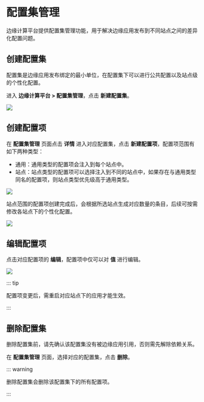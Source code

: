 # 配置集管理

边缘计算平台提供配置集管理功能，用于解决边缘应用发布到不同站点之间的差异化配置问题。

## 创建配置集

配置集是边缘应用发布绑定的最小单位，在配置集下可以进行公共配置以及站点级的个性化配置。

进入 **边缘计算平台 > 配置集管理**，点击 **新建配置集**。

![](http://terminus-paas.oss-cn-hangzhou.aliyuncs.com/paas-doc/2021/04/06/f4406750-d1bb-4ed6-a46b-e578e4887af2.png)

## 创建配置项

在 **配置集管理** 页面点击 **详情** 进入对应配置集，点击 **新建配置项**，配置项范围有如下两种类型：

- 通用：通用类型的配置项会注入到每个站点中。
- 站点：站点类型的配置项可以选择注入到不同的站点中，如果存在与通用类型同名的配置项，则站点类型优先级高于通用类型。

![](http://terminus-paas.oss-cn-hangzhou.aliyuncs.com/paas-doc/2021/04/06/900bd6c6-d70b-4d0d-8dbf-7a4f080061bd.png)

站点范围的配置项创建完成后，会根据所选站点生成对应数量的条目，后续可按需修改各站点下的个性化配置。

![](http://terminus-paas.oss-cn-hangzhou.aliyuncs.com/paas-doc/2021/04/06/68702599-20bc-4e62-9694-19340bb8d8a2.png)

## 编辑配置项

点击对应配置项的 **编辑**，配置项中仅可以对 **值** 进行编辑。

![](http://terminus-paas.oss-cn-hangzhou.aliyuncs.com/paas-doc/2021/04/06/1f1e2353-7c4e-4220-bf46-47a1670d2a30.png)

::: tip  

配置项变更后，需重启对应站点下的应用才能生效。

:::

## 删除配置集

删除配置集前，请先确认该配置集没有被边缘应用引用，否则需先解除依赖关系。

在 **配置集管理** 页面，选择对应的配置集，点击 **删除**。

::: warning  

删除配置集会删除该配置集下的所有配置项。

::: 